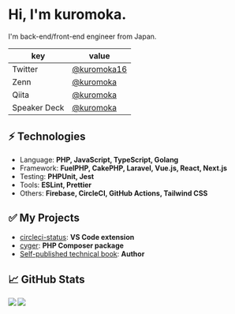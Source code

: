 # Hi, I'm kuromoka.
I'm back-end/front-end engineer from Japan.

|key|value|
|---|-----|
|Twitter|[@kuromoka16](https://twitter.com/kuromoka16)|
|Zenn|[@kuromoka](https://zenn.dev/kuromoka)|
|Qiita|[@kuromoka](https://qiita.com/kuromoka)|
|Speaker Deck|[@kuromoka](https://speakerdeck.com/kuromoka/)|

## ⚡ Technologies
- Language: **PHP, JavaScript, TypeScript, Golang**
- Framework: **FuelPHP, CakePHP, Laravel, Vue.js, React, Next.js**
- Testing: **PHPUnit, Jest**
- Tools: **ESLint, Prettier**
- Others: **Firebase, CircleCI, GitHub Actions, Tailwind CSS**

## ✅ My Projects
- [circleci-status](https://github.com/kuromoka/circleci-status): **VS Code extension**
- [cyger](https://github.com/kuromoka/cyger): **PHP Composer package**
- [Self-published technical book](https://kuromoworks.booth.pm/): **Author**

## 📈 GitHub Stats
<a href="https://github.com/anuraghazra/github-readme-stats">
  <img align="left" src="https://github-readme-stats.vercel.app/api?username=kuromoka&count_private=true&show_icons=true" />
</a>
<a href="https://github.com/anuraghazra/github-readme-stats">
  <img align="left" src="https://github-readme-stats.vercel.app/api/top-langs/?username=kuromoka&hide=css,tex,c%2B%2B" />
</a>
